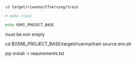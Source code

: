 

```bash
cd target/rivanna/tfserving/train

# make clean

```

```bash
echo OSMI_PROJECT_BASE
```

must be non empty


cd $OSMI_PROJECT_BASE/target/rivanna/train
source env.sh

pip install -r requirements.txt
